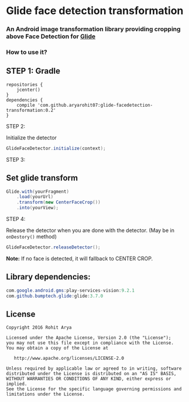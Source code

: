 
# Glide face detection transformation

### An Android image transformation library providing cropping above Face Detection for [Glide](https://github.com/bumptech/glide)

### How to use it?

STEP 1:
Gradle
-------

```
repositories {
    jcenter()
}
dependencies {
    compile 'com.github.aryarohit07:glide-facedetection-transformation:0.2'
}
```

STEP 2:

Initialize the detector

```java
GlideFaceDetector.initialize(context);
```

STEP 3:

Set glide transform
-------

```java
Glide.with(yourFragment)
    .load(yourUrl)
    .transform(new CenterFaceCrop())
    .into(yourView);
```


STEP 4:

Release the detector when you are done with the detector. (May be in ```onDestory()``` method)

```java
GlideFaceDetector.releaseDetector();
```

**Note:** If no face is detected, it will fallback to CENTER CROP.

Library dependencies:
------
```java
com.google.android.gms:play-services-vision:9.2.1
com.github.bumptech.glide:glide:3.7.0
```

License
-------

    Copyright 2016 Rohit Arya

    Licensed under the Apache License, Version 2.0 (the "License");
    you may not use this file except in compliance with the License.
    You may obtain a copy of the License at

       http://www.apache.org/licenses/LICENSE-2.0

    Unless required by applicable law or agreed to in writing, software
    distributed under the License is distributed on an "AS IS" BASIS,
    WITHOUT WARRANTIES OR CONDITIONS OF ANY KIND, either express or implied.
    See the License for the specific language governing permissions and
    limitations under the License.
